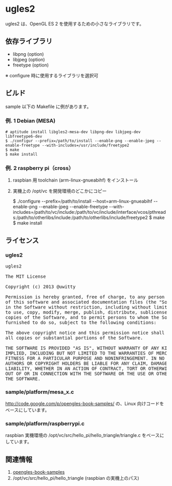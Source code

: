 ugles2
======

ugles2 は、OpenGL ES 2 を使用するための小さなライブラリです。

依存ライブラリ
--------------

* libpng (option)
* libjpeg (option)
* freetype (option)

※ configure 時に使用するライブラリを選択可


ビルド
------

sample 以下の Makefile に例があります。

### 例. 1 Debian (MESA)

    # aptitude install libgles2-mesa-dev libpng-dev libjpeg-dev libfreetype6-dev
    $ ./configur --prefix=/path/to/install --enable-png --enable-jpeg --enable-freetype --with-includes=/usr/include/freetype2
    $ make
    $ make install

### 例. 2 raspberry pi（cross）

1. raspbian 用 toolchain (arm-linux-gnueabihf) をインストール
2. 実機上の /opt/vc を開発環境のどこかにコピー 

    $ ./configure --prefix=/path/to/install --host=arm-linux-gnueabihf --enable-png --enable-jpeg --enable-freetype --with-includes=/path/to/vc/include:/path/to/vc/include/interface/vcos/pthreads:/path/to/otherlibs/include:/path/to/otherlibs/include/freetype2
    $ make
    $ make install

ライセンス
----------

### ugles2

<pre>
ugles2

The MIT License

Copyright (c) 2013 @uwitty

Permission is hereby granted, free of charge, to any person obtaining a copy
of this software and associated documentation files (the "Software"), to deal
in the Software without restriction, including without limitation the rights
to use, copy, modify, merge, publish, distribute, sublicense, and/or sell
copies of the Software, and to permit persons to whom the Software is
furnished to do so, subject to the following conditions:

The above copyright notice and this permission notice shall be included in
all copies or substantial portions of the Software.

THE SOFTWARE IS PROVIDED "AS IS", WITHOUT WARRANTY OF ANY KIND, EXPRESS OR
IMPLIED, INCLUDING BUT NOT LIMITED TO THE WARRANTIES OF MERCHANTABILITY,
FITNESS FOR A PARTICULAR PURPOSE AND NONINFRINGEMENT. IN NO EVENT SHALL THE
AUTHORS OR COPYRIGHT HOLDERS BE LIABLE FOR ANY CLAIM, DAMAGES OR OTHER
LIABILITY, WHETHER IN AN ACTION OF CONTRACT, TORT OR OTHERWISE, ARISING FROM,
OUT OF OR IN CONNECTION WITH THE SOFTWARE OR THE USE OR OTHER DEALINGS IN
THE SOFTWARE.
</pre>

### sample/platform/mesa_x.c

http://code.google.com/p/opengles-book-samples/ の、Linux 向けコードをベースにしています。

### sample/platform/raspberrypi.c

raspbian 実機環境の /opt/vc/src/hello_pi/hello_triangle/triangle.c をベースにしています。

関連情報
--------

1. [opengles-book-samples](http://code.google.com/p/opengles-book-samples/ "opengles-book-samples")
2. /opt/vc/src/hello_pi/hello_triangle (raspbian の実機上のパス)

